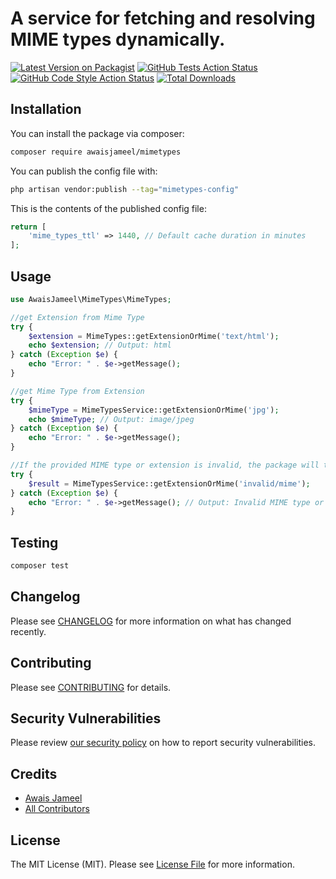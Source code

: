 # A service for fetching and resolving MIME types dynamically.

[![Latest Version on Packagist](https://img.shields.io/packagist/v/awaisjameel/mimetypes.svg?style=flat-square)](https://packagist.org/packages/awaisjameel/mimetypes)
[![GitHub Tests Action Status](https://img.shields.io/github/actions/workflow/status/awaisjameel/mimetypes/run-tests.yml?branch=main&label=tests&style=flat-square)](https://github.com/awaisjameel/mimetypes/actions?query=workflow%3Arun-tests+branch%3Amain)
[![GitHub Code Style Action Status](https://img.shields.io/github/actions/workflow/status/awaisjameel/mimetypes/fix-php-code-style-issues.yml?branch=main&label=code%20style&style=flat-square)](https://github.com/awaisjameel/mimetypes/actions?query=workflow%3A"Fix+PHP+code+style+issues"+branch%3Amain)
[![Total Downloads](https://img.shields.io/packagist/dt/awaisjameel/mimetypes.svg?style=flat-square)](https://packagist.org/packages/awaisjameel/mimetypes)


## Installation

You can install the package via composer:

```bash
composer require awaisjameel/mimetypes
```

You can publish the config file with:

```bash
php artisan vendor:publish --tag="mimetypes-config"
```

This is the contents of the published config file:

```php
return [
    'mime_types_ttl' => 1440, // Default cache duration in minutes
];
```

## Usage

```php
use AwaisJameel\MimeTypes\MimeTypes;

//get Extension from Mime Type
try {
    $extension = MimeTypes::getExtensionOrMime('text/html');
    echo $extension; // Output: html
} catch (Exception $e) {
    echo "Error: " . $e->getMessage();
}

//get Mime Type from Extension
try {
    $mimeType = MimeTypesService::getExtensionOrMime('jpg');
    echo $mimeType; // Output: image/jpeg
} catch (Exception $e) {
    echo "Error: " . $e->getMessage();
}

//If the provided MIME type or extension is invalid, the package will throw an exception:
try {
    $result = MimeTypesService::getExtensionOrMime('invalid/mime');
} catch (Exception $e) {
    echo "Error: " . $e->getMessage(); // Output: Invalid MIME type or extension!
}
```

## Testing

```bash
composer test
```

## Changelog

Please see [CHANGELOG](CHANGELOG.md) for more information on what has changed recently.

## Contributing

Please see [CONTRIBUTING](CONTRIBUTING.md) for details.

## Security Vulnerabilities

Please review [our security policy](../../security/policy) on how to report security vulnerabilities.

## Credits

- [Awais Jameel](https://github.com/awaisjameel)
- [All Contributors](../../contributors)

## License

The MIT License (MIT). Please see [License File](LICENSE.md) for more information.
